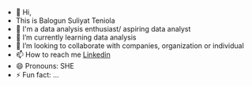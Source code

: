 - 👋 Hi,
- This is Balogun Suliyat Teniola
- 👀 I'm a data analysis enthusiast/ aspiring data analyst
- 🌱 I’m currently learning data analysis
- 💞️ I’m looking to collaborate with companies, organization or individual
- 📫 How to reach me [Linkedin]()
- 😄 Pronouns: SHE
- ⚡ Fun fact: ...




